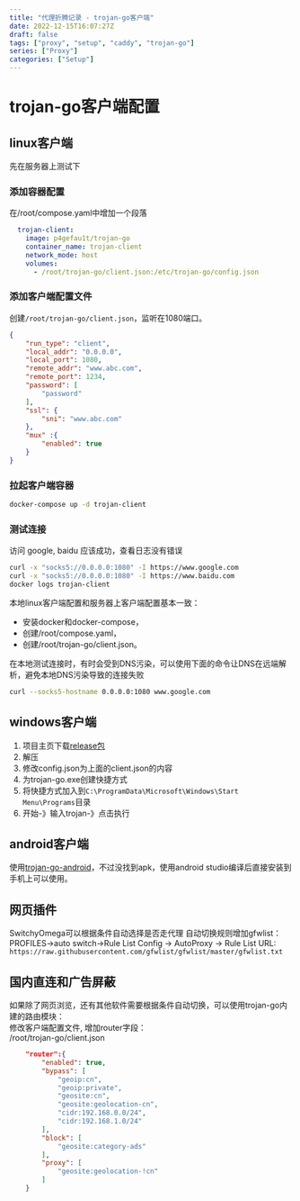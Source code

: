 ```yaml
---
title: "代理折腾记录 - trojan-go客户端"
date: 2022-12-15T16:07:27Z
draft: false
tags: ["proxy", "setup", "caddy", "trojan-go"]
series: ["Proxy"]
categories: ["Setup"]
---
```


# trojan-go客户端配置
## linux客户端
先在服务器上测试下
### 添加容器配置
在/root/compose.yaml中增加一个段落  
```yaml
  trojan-client:
    image: p4gefau1t/trojan-go
    container_name: trojan-client
    network_mode: host
    volumes:
      - /root/trojan-go/client.json:/etc/trojan-go/config.json
```
### 添加客户端配置文件
创建`/root/trojan-go/client.json`，监听在1080端口。  
```json
{
    "run_type": "client",
    "local_addr": "0.0.0.0",
    "local_port": 1080,
    "remote_addr": "www.abc.com",
    "remote_port": 1234,
    "password": [
        "password"
    ],
    "ssl": {
        "sni": "www.abc.com"
    },
    "mux" :{
        "enabled": true
    }
}
```
### 拉起客户端容器  
```bash
docker-compose up -d trojan-client
```
### 测试连接
访问 google, baidu 应该成功，查看日志没有错误  
```bash
curl -x "socks5://0.0.0.0:1080" -I https://www.google.com
curl -x "socks5://0.0.0.0:1080" -I https://www.baidu.com
docker logs trojan-client
```
本地linux客户端配置和服务器上客户端配置基本一致：
 - 安装docker和docker-compose，
 - 创建/root/compose.yaml，
 - 创建/root/trojan-go/client.json。 

在本地测试连接时，有时会受到DNS污染，可以使用下面的命令让DNS在远端解析，避免本地DNS污染导致的连接失败  
```bash
curl --socks5-hostname 0.0.0.0:1080 www.google.com
```

## windows客户端
1. 项目主页下载[release包](https://github.com/p4gefau1t/trojan-go/releases/latest/download/trojan-go-windows-amd64.zip)  
1. 解压  
1. 修改config.json为上面的client.json的内容  
1. 为trojan-go.exe创建快捷方式  
1. 将快捷方式加入到`C:\ProgramData\Microsoft\Windows\Start Menu\Programs`目录  
1. 开始-》输入trojan-》点击执行  

## android客户端
使用[trojan-go-android](https://github.com/p4gefau1t/trojan-go-android)，不过没找到apk，使用android studio编译后直接安装到手机上可以使用。  

## 网页插件
SwitchyOmega可以根据条件自动选择是否走代理
自动切换规则增加gfwlist：
PROFILES->auto switch->Rule List Config -> AutoProxy -> Rule List URL:  
`https://raw.githubusercontent.com/gfwlist/gfwlist/master/gfwlist.txt`    

## 国内直连和广告屏蔽
如果除了网页浏览，还有其他软件需要根据条件自动切换，可以使用trojan-go内建的路由模块：  
修改客户端配置文件, 增加router字段：  
/root/trojan-go/client.json
```json
    "router":{
        "enabled": true,
        "bypass": [
            "geoip:cn",
            "geoip:private",
            "geosite:cn",
            "geosite:geolocation-cn",
            "cidr:192.168.0.0/24",
            "cidr:192.168.1.0/24"
        ],
        "block": [
            "geosite:category-ads"
        ],
        "proxy": [
            "geosite:geolocation-!cn"
        ]
    }
```

